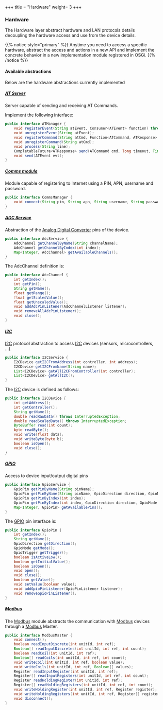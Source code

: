 +++
title = "Hardware"
weight= 3
+++

### Hardware

The Hardware layer abstract hardware and LAN protocols details decoupling the hardware access and use from the device details.

{{% notice style="primary" %}}
Anytime you need to access a specific hardware, abstract the access and actions in a new API and implement the concrete behavior in a new implementation module registered in OSGi.
{{% /notice %}}

#### Available abstractions

Below are the hardware abstractions currently implemented

##### [AT Server](atserver)

Server capable of sending and receiving AT Commands.

Implement the following interface:

```java
public interface ATManager {
    void registerEvent(String atEvent, Consumer<ATEvent> function) throws AlreadyRegisteredException;
    void unregisterEvent(String atEvent);
    void registerCommand(String atCmd, Function<ATCommand, ATResponse> commandHandler) throws AlreadyRegisteredException;
    void unregisterCommand(String atCmd);
    void process(String line);
    CompletableFuture<ATResponse> send(ATCommand cmd, long timeout, TimeUnit unit);
    void send(ATEvent evt);
}
```

##### [Comms module](comms)

Module capable of registering to Internet using a PIN, APN, username and password.

```java
public interface CommsManager {
    void connect(String pin, String apn, String username, String password, int connectionTimeout, long retryConnectionTimer);
}
```

##### [ADC Service](diozero)

Abstraction of the [Analog Digital Converter](diozero) pins of the device.

```java
public interface AdcService {
    AdcChannel getChannelByName(String channelName);
    AdcChannel getChannelByIndex(int index);
    Map<Integer, AdcChannel> getAvailableChannels();
}
```

The AdcChannel definition is:

```java
public interface AdcChannel {
    int getIndex();
    int getPin();
    String getName();
    float getRange();
    float getScaledValue();
    float getUnscaledValue();
    void addAdcPinListener(AdcChannelListener listener);
    void removeAllAdcPinListener();
    void close();
}
```

##### [I2C](i2c)

[I2C](i2c) protocol abstraction to access [I2C](i2c) devices (sensors, microcontrollers, ...).

```java
public interface I2CService {
    I2CDevice getI2CFromAddress(int controller, int address);
    I2CDevice getI2CFromName(String name);
    List<I2CDevice> getAllI2CFromController(int controller);
    List<I2CDevice> getAllI2C();
}
```

The [I2C](i2c) device is defined as follows:

```java
public interface I2CDevice {
    int getAddress();
    int getController();
    String getName();
    double readRawData() throws InterruptedException;
    double readScaledData() throws InterruptedException;
    ByteBuffer read(int count);
    byte readByte();
    void write(float data);
    void writeByte(byte b);
    boolean isOpen();
    void close();
}
```

##### [GPIO](jdkdio)

Access to device input/output digital pins

```java
public interface GpioService {
    GpioPin getPinByName(String pinName);
    GpioPin getPinByName(String pinName, GpioDirection direction, GpioMode mode, GpioTrigger trigger, boolean activeLow, boolean initialValue);
    GpioPin getPinByIndex(int index);
    GpioPin getPinByIndex(int index, GpioDirection direction, GpioMode mode, GpioTrigger trigger, boolean activeLow, boolean initialValue);
    Map<Integer, GpioPin> getAvailablePins();
}
```

The [GPIO](jdkdio) pin interface is:

```java
public interface GpioPin {
    int getIndex();
    String getName();
    GpioDirection getDirection();
    GpioMode getMode();
    GpioTrigger getTrigger();
    boolean isActiveLow();
    boolean getInitialValue();
    boolean isOpen();
    void open();
    void close();
    boolean getValue();
    void setValue(boolean value);
    void addGpioPinListener(GpioPinListener listener);
    void removeGpioPinListener();
}
```

##### [Modbus](modbus)

The [Modbus](modbus) module abstracts the communication with [Modbus](modbus) devices through a [Modbus](modbus) Master.

```java
public interface ModbusMaster {
    void connect();
    boolean readInputDiscrete(int unitId, int ref);
    Boolean[] readInputDiscretes(int unitId, int ref, int count);
    boolean readCoil(int unitId, int ref);
    Boolean[] readCoils(int unitId, int ref, int count);
    void writeCoil(int unitId, int ref, boolean value);
    void writeCoils(int unitId, int ref, Boolean[] values);
    Register readInputRegister(int unitId, int ref);
    Register[] readInputRegisters(int unitId, int ref, int count);
    Register readHoldingRegister(int unitId, int ref);
    Register[] readHoldingRegisters(int unitId, int ref, int count);
    void writeHoldingRegister(int unitId, int ref, Register register);
    void writeHoldingRegisters(int unitId, int ref, Register[] registers);
    void disconnect();
}
```

